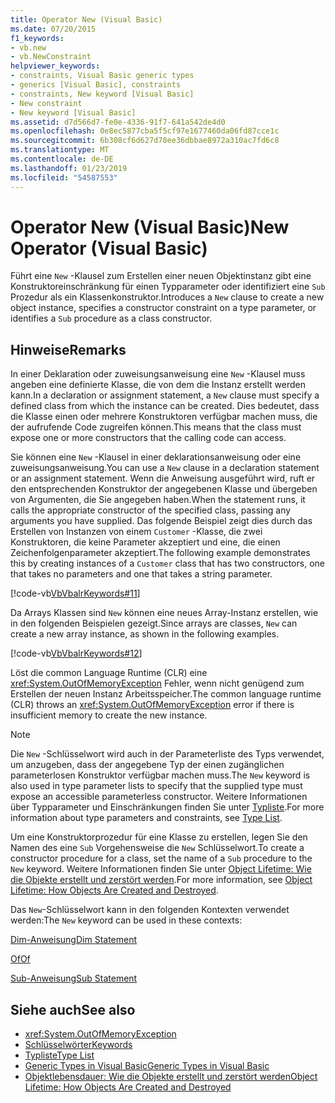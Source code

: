 ```yaml
---
title: Operator New (Visual Basic)
ms.date: 07/20/2015
f1_keywords:
- vb.new
- vb.NewConstraint
helpviewer_keywords:
- constraints, Visual Basic generic types
- generics [Visual Basic], constraints
- constraints, New keyword [Visual Basic]
- New constraint
- New keyword [Visual Basic]
ms.assetid: d7d566d7-fe0e-4336-91f7-641a542de4d0
ms.openlocfilehash: 0e8ec5877cba5f5cf97e1677460da06fd87cce1c
ms.sourcegitcommit: 6b308cf6d627d78ee36dbbae8972a310ac7fd6c8
ms.translationtype: MT
ms.contentlocale: de-DE
ms.lasthandoff: 01/23/2019
ms.locfileid: "54587553"
---
```

# <a name="new-operator-visual-basic"></a><span data-ttu-id="8ac20-102">Operator New (Visual Basic)</span><span class="sxs-lookup"><span data-stu-id="8ac20-102">New Operator (Visual Basic)</span></span>
<span data-ttu-id="8ac20-103">Führt eine `New` -Klausel zum Erstellen einer neuen Objektinstanz gibt eine Konstruktoreinschränkung für einen Typparameter oder identifiziert eine `Sub` Prozedur als ein Klassenkonstruktor.</span><span class="sxs-lookup"><span data-stu-id="8ac20-103">Introduces a `New` clause to create a new object instance, specifies a constructor constraint on a type parameter, or identifies a `Sub` procedure as a class constructor.</span></span>  
  
## <a name="remarks"></a><span data-ttu-id="8ac20-104">Hinweise</span><span class="sxs-lookup"><span data-stu-id="8ac20-104">Remarks</span></span>  
 <span data-ttu-id="8ac20-105">In einer Deklaration oder zuweisungsanweisung eine `New` -Klausel muss angeben eine definierte Klasse, die von dem die Instanz erstellt werden kann.</span><span class="sxs-lookup"><span data-stu-id="8ac20-105">In a declaration or assignment statement, a `New` clause must specify a defined class from which the instance can be created.</span></span> <span data-ttu-id="8ac20-106">Dies bedeutet, dass die Klasse einen oder mehrere Konstruktoren verfügbar machen muss, die der aufrufende Code zugreifen können.</span><span class="sxs-lookup"><span data-stu-id="8ac20-106">This means that the class must expose one or more constructors that the calling code can access.</span></span>  
  
 <span data-ttu-id="8ac20-107">Sie können eine `New` -Klausel in einer deklarationsanweisung oder eine zuweisungsanweisung.</span><span class="sxs-lookup"><span data-stu-id="8ac20-107">You can use a `New` clause in a declaration statement or an assignment statement.</span></span> <span data-ttu-id="8ac20-108">Wenn die Anweisung ausgeführt wird, ruft er den entsprechenden Konstruktor der angegebenen Klasse und übergeben von Argumenten, die Sie angegeben haben.</span><span class="sxs-lookup"><span data-stu-id="8ac20-108">When the statement runs, it calls the appropriate constructor of the specified class, passing any arguments you have supplied.</span></span> <span data-ttu-id="8ac20-109">Das folgende Beispiel zeigt dies durch das Erstellen von Instanzen von einem `Customer` -Klasse, die zwei Konstruktoren, die keine Parameter akzeptiert und eine, die einen Zeichenfolgenparameter akzeptiert.</span><span class="sxs-lookup"><span data-stu-id="8ac20-109">The following example demonstrates this by creating instances of a `Customer` class that has two constructors, one that takes no parameters and one that takes a string parameter.</span></span>  
  
 [!code-vb[VbVbalrKeywords#11](../../../visual-basic/language-reference/codesnippet/VisualBasic/new-operator_1.vb)]  
  
 <span data-ttu-id="8ac20-110">Da Arrays Klassen sind `New` können eine neues Array-Instanz erstellen, wie in den folgenden Beispielen gezeigt.</span><span class="sxs-lookup"><span data-stu-id="8ac20-110">Since arrays are classes, `New` can create a new array instance, as shown in the following examples.</span></span>  
  
 [!code-vb[VbVbalrKeywords#12](../../../visual-basic/language-reference/codesnippet/VisualBasic/new-operator_2.vb)]  
  
 <span data-ttu-id="8ac20-111">Löst die common Language Runtime (CLR) eine <xref:System.OutOfMemoryException> Fehler, wenn nicht genügend zum Erstellen der neuen Instanz Arbeitsspeicher.</span><span class="sxs-lookup"><span data-stu-id="8ac20-111">The common language runtime (CLR) throws an <xref:System.OutOfMemoryException> error if there is insufficient memory to create the new instance.</span></span>  
  
> [!NOTE]
>  <span data-ttu-id="8ac20-112">Die `New` -Schlüsselwort wird auch in der Parameterliste des Typs verwendet, um anzugeben, dass der angegebene Typ der einen zugänglichen parameterlosen Konstruktor verfügbar machen muss.</span><span class="sxs-lookup"><span data-stu-id="8ac20-112">The `New` keyword is also used in type parameter lists to specify that the supplied type must expose an accessible parameterless constructor.</span></span> <span data-ttu-id="8ac20-113">Weitere Informationen über Typparameter und Einschränkungen finden Sie unter [Typliste](../../../visual-basic/language-reference/statements/type-list.md).</span><span class="sxs-lookup"><span data-stu-id="8ac20-113">For more information about type parameters and constraints, see [Type List](../../../visual-basic/language-reference/statements/type-list.md).</span></span>  
  
 <span data-ttu-id="8ac20-114">Um eine Konstruktorprozedur für eine Klasse zu erstellen, legen Sie den Namen des eine `Sub` Vorgehensweise die `New` Schlüsselwort.</span><span class="sxs-lookup"><span data-stu-id="8ac20-114">To create a constructor procedure for a class, set the name of a `Sub` procedure to the `New` keyword.</span></span> <span data-ttu-id="8ac20-115">Weitere Informationen finden Sie unter [Object Lifetime: Wie die Objekte erstellt und zerstört werden](../../../visual-basic/programming-guide/language-features/objects-and-classes/object-lifetime-how-objects-are-created-and-destroyed.md).</span><span class="sxs-lookup"><span data-stu-id="8ac20-115">For more information, see [Object Lifetime: How Objects Are Created and Destroyed](../../../visual-basic/programming-guide/language-features/objects-and-classes/object-lifetime-how-objects-are-created-and-destroyed.md).</span></span>  
  
 <span data-ttu-id="8ac20-116">Das `New`-Schlüsselwort kann in den folgenden Kontexten verwendet werden:</span><span class="sxs-lookup"><span data-stu-id="8ac20-116">The `New` keyword can be used in these contexts:</span></span>  
  
 [<span data-ttu-id="8ac20-117">Dim-Anweisung</span><span class="sxs-lookup"><span data-stu-id="8ac20-117">Dim Statement</span></span>](../../../visual-basic/language-reference/statements/dim-statement.md)  
  
 [<span data-ttu-id="8ac20-118">Of</span><span class="sxs-lookup"><span data-stu-id="8ac20-118">Of</span></span>](../../../visual-basic/language-reference/statements/of-clause.md)  
  
 [<span data-ttu-id="8ac20-119">Sub-Anweisung</span><span class="sxs-lookup"><span data-stu-id="8ac20-119">Sub Statement</span></span>](../../../visual-basic/language-reference/statements/sub-statement.md)  
  
## <a name="see-also"></a><span data-ttu-id="8ac20-120">Siehe auch</span><span class="sxs-lookup"><span data-stu-id="8ac20-120">See also</span></span>
- <xref:System.OutOfMemoryException>
- [<span data-ttu-id="8ac20-121">Schlüsselwörter</span><span class="sxs-lookup"><span data-stu-id="8ac20-121">Keywords</span></span>](../../../visual-basic/language-reference/keywords/index.md)
- [<span data-ttu-id="8ac20-122">Typliste</span><span class="sxs-lookup"><span data-stu-id="8ac20-122">Type List</span></span>](../../../visual-basic/language-reference/statements/type-list.md)
- [<span data-ttu-id="8ac20-123">Generic Types in Visual Basic</span><span class="sxs-lookup"><span data-stu-id="8ac20-123">Generic Types in Visual Basic</span></span>](../../../visual-basic/programming-guide/language-features/data-types/generic-types.md)
- [<span data-ttu-id="8ac20-124">Objektlebensdauer: Wie die Objekte erstellt und zerstört werden</span><span class="sxs-lookup"><span data-stu-id="8ac20-124">Object Lifetime: How Objects Are Created and Destroyed</span></span>](../../../visual-basic/programming-guide/language-features/objects-and-classes/object-lifetime-how-objects-are-created-and-destroyed.md)
